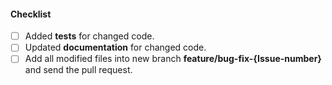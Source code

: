 #### Checklist
- [ ] Added **tests** for changed code.
- [ ] Updated **documentation** for changed code.
- [ ] Add all modified files into new branch **feature/bug-fix-{Issue-number}** and send the pull request.
